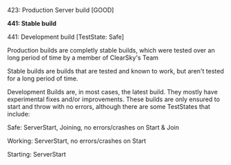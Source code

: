 423: Production Server build [GOOD]

**441: Stable build**

441: Development build [TestState: Safe]
 
Production builds are completly stable builds, which were tested over an long period of time by a member of ClearSky's Team

Stable builds are builds that are tested and known to work, but aren't tested for a long period of time.
 
Development Builds are, in most cases, the latest build. They mostly have experimental fixes and/or improvements. 
These builds are only ensured to start and throw with no errors, although there are some TestStates that include:
 
Safe: ServerStart, Joining, no errors/crashes on Start & Join

Working: ServerStart, no errors/crashes on Start

Starting: ServerStart
